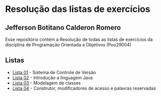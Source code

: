 # Resolução das listas de exercícios 

## Jefferson Botitano Calderon Romero

Esse repositório contém a Resolução de todas as listas de exercícios da disciplina de Programação Orientada a Objetivos (Poo29004)

## Listas

- [Lista 01](lista-01) - Sistema de Controle de Versão 
- [Lista 02](lista-02) - Introdução a linguagem Java
- [Lista 03](lista-03) - Modelagem de classes
- [Lista 04](lista-04) - Construtor, modificadores de acesso e palavras reservadas